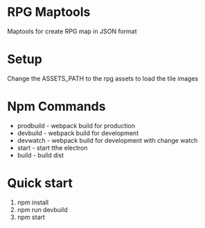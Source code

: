 # RPG Maptools
Maptools for create RPG map in JSON format

# Setup 
Change the ASSETS_PATH to the rpg assets to load the tile images

# Npm Commands
- prodbuild - webpack build for production
- devbuild  - webpack build for development
- devwatch  - webpack build for development with change watch
- start     - start tthe electron
- build     - build dist

# Quick start
1. npm install
2. npm run devbuild
3. npm start